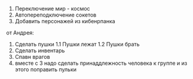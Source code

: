 1. Переключение мир - космос
2. Автопереподключение сокетов
3. Добавить персонажей из кибенрпанка

от Андрея: 
1. Сделать пушки
1.1 Пушки лежат
1.2 Пушки брать
2. Сделать инвентарь
3. Спавн врагов
4. вместе с 3 надо сделать принаддлежность человека к группе и из этого поправить пульки